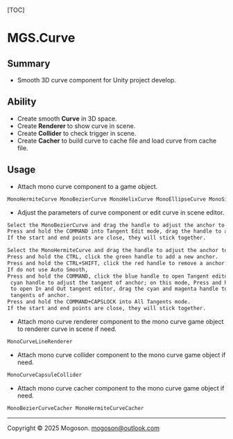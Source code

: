 [TOC]

# MGS.Curve

## Summary

- Smooth 3D curve component for Unity project develop.

## Ability

- Create smooth **Curve** in 3D space.
- Create **Renderer** to show curve in scene.
- Create **Collider** to check trigger in scene.
- Create **Cacher** to build curve to cache file and load curve from cache file.

## Usage

- Attach mono curve component to a game object.

```tex
MonoHermiteCurve MonoBezierCurve MonoHelixCurve MonoEllipseCurve MonoSinCurve
```

- Adjust the parameters of curve component or edit curve in scene editor.

```tex
Select the MonoBezierCurve and drag the handle to adjust the anchor to see effect.
Press and hold the COMMAND into Tangent Edit mode, drag the handle to adjust the tangent of anchor.
If the start and end points are close, they will stick together.

Select the MonoHermiteCurve and drag the handle to adjust the anchor to see effect.
Press and hold the CTRL, click the green handle to add a new anchor.
Press and hold the CTRL+SHIFT, click the red handle to remove a anchor.
If do not use Auto Smooth,
Press and hold the COMMAND, click the blue handle to open Tangent editor and drag the
 cyan handle to adjust the tangent of anchor; on this mode, Press and hold the SHIFT
 to open In and Out tangent editor, drag the cyan and magenta handle to adjust the
 tangents of anchor.
Press and hold the COMMAND+CAPSLOCK into All Tangents mode.
If the start and end points are close, they will stick together.
```

- Attach mono curve renderer component to the mono curve game object to renderer curve in scene  if need.
```tex
MonoCurveLineRenderer
```

- Attach mono curve collider component to the mono curve game object if need.
```tex
MonoCurveCapsuleCollider
```

- Attach mono curve cacher component to the mono curve game object if need.
```tex
MonoBezierCurveCacher MonoHermiteCurveCacher
```

------

Copyright © 2025 Mogoson.	mogoson@outlook.com